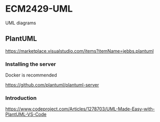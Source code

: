# ECM2429-UML
UML diagrams

## PlantUML

<https://marketplace.visualstudio.com/items?itemName=jebbs.plantuml>

### Installing the server

Docker is recommended

<https://github.com/plantuml/plantuml-server>


### Introduction

<https://www.codeproject.com/Articles/1278703/UML-Made-Easy-with-PlantUML-VS-Code>
